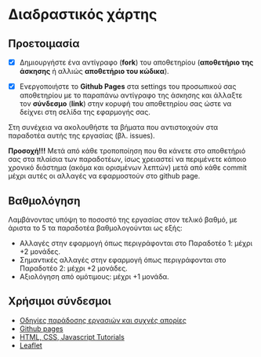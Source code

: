 # Διαδραστικός χάρτης 

## Προετοιμασία
- [x] Δημιουργήστε ένα αντίγραφο (**fork**) του αποθετηρίου (**αποθετήριο της άσκησης** ή αλλιώς **αποθετήριο του κώδικα**).

- [x] Ενεργοποιήστε το **Github Pages** στα settings του προσωπικού σας αποθετηρίου με το παραπάνω αντίγραφο της άσκησης και άλλαξτε τον **σύνδεσμο** (**link**) στην κορυφή του αποθετηρίου σας ώστε να δείχνει στη σελίδα της εφαρμογής σας.

Στη συνέχεια να ακολουθήστε τα βήματα που αντιστοιχούν στα παραδοτέα αυτής της εργασίας (βλ. issues).


**Προσοχή!!!** Μετά από κάθε τροποποίηση που θα κάνετε στο αποθετήριό σας στα πλαίσια των παραδοτέων, ίσως χρειαστεί να περιμένετε κάποιο χρονικό διάστημα (ακόμα και ορισμένων λεπτών) μετά από κάθε commit μέχρι αυτές οι αλλαγές να εφαρμοστούν στο github page.


## Βαθμολόγηση
Λαμβάνοντας υπόψη το ποσοστό της εργασίας στον τελικό βαθμό, με άριστα το 5 τα παραδοτέα βαθμολογούνται ως εξής:
- Αλλαγές στην εφαρμογή όπως περιγράφονται στο Παραδοτέο 1: μέχρι +2 μονάδες. 
- Σημαντικές αλλαγές στην εφαρμογή όπως περιγράφονται στο Παραδοτέο 2: μέχρι +2 μονάδες.
- Aξιολόγηση από ομότιμους: μέχρι +1 μονάδα.

## Χρήσιμοι σύνδεσμοι

- [Οδηγίες παράδοσης εργασιών και συχνές απορίες](https://courses-ionio.github.io/help/)
- [Github pages](https://pages.github.com/)
- [HTML, CSS, Javascript Tutorials](https://www.w3schools.com/)
- [Leaflet](https://leafletjs.com/)
